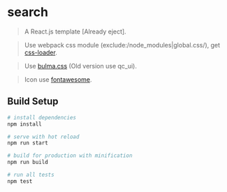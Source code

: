 # search

> A React.js template [Already eject].

> Use webpack css module (exclude:/node_modules|global\.css/), get [css-loader](https://github.com/webpack-contrib/css-loader).

> Use [bulma.css](https://bulma.io) (Old version use qc_ui).

> Icon use [fontawesome](https://fontawesome.com/icons).

## Build Setup

``` bash
# install dependencies
npm install

# serve with hot reload
npm run start

# build for production with minification
npm run build

# run all tests
npm test
```
